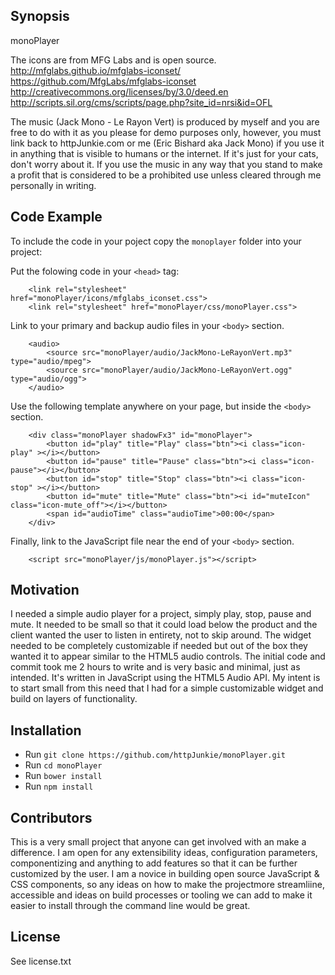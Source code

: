 ## Synopsis

monoPlayer

The icons are from MFG Labs and is open source.  
http://mfglabs.github.io/mfglabs-iconset/  
https://github.com/MfgLabs/mfglabs-iconset  
http://creativecommons.org/licenses/by/3.0/deed.en  
http://scripts.sil.org/cms/scripts/page.php?site_id=nrsi&id=OFL  

The music (Jack Mono - Le Rayon Vert) is produced by myself and you are free to do with it as you please for demo purposes only, however, you must link back to httpJunkie.com or me (Eric Bishard aka Jack Mono) if you use it in anything that is visible to humans or the internet. If it's just for your cats, don't worry about it. If you use the music in any way that you stand to make a profit that is considered to be a prohibited use unless cleared through me personally in writing.

## Code Example

To include the code in your poject copy the `monoplayer` folder into your project:  

Put the folowing code in your `<head>` tag:  

```
	<link rel="stylesheet" href="monoPlayer/icons/mfglabs_iconset.css">
	<link rel="stylesheet" href="monoPlayer/css/monoPlayer.css">
```

Link to your primary and backup audio files in your `<body>` section.  

```
	<audio>
		<source src="monoPlayer/audio/JackMono-LeRayonVert.mp3" type="audio/mpeg">
		<source src="monoPlayer/audio/JackMono-LeRayonVert.ogg" type="audio/ogg">
	</audio>
```

Use the following template anywhere on your page, but inside the `<body>` section.  

```
	<div class="monoPlayer shadowFx3" id="monoPlayer">
		<button id="play" title="Play" class="btn"><i class="icon-play" ></i></button>
		<button id="pause" title="Pause" class="btn"><i class="icon-pause"></i></button>
		<button id="stop" title="Stop" class="btn"><i class="icon-stop" ></i></button>
		<button id="mute" title="Mute" class="btn"><i id="muteIcon" class="icon-mute_off"></i></button>
		<span id="audioTime" class="audioTime">00:00</span>
	</div>
```

Finally, link to the JavaScript file near the end of your `<body>` section.  

```
	<script src="monoPlayer/js/monoPlayer.js"></script>
```

## Motivation

I needed a simple audio player for a project, simply play, stop, pause and mute. It needed to be small so that it could load below the product and the client wanted the user to listen in entirety, not to skip around. The widget needed to be completely customizable if needed but out of the box they wanted it to appear similar to the HTML5 audio controls. The initial code and commit took me 2 hours to write and is very basic and minimal, just as intended. It's written in JavaScript using the HTML5 Audio API. My intent is to start small from this need that I had for a simple customizable widget and build on layers of functionality.

## Installation

* Run ```git clone https://github.com/httpJunkie/monoPlayer.git```
* Run ```cd monoPlayer```
* Run ```bower install```
* Run ```npm install```

## Contributors

This is a very small project that anyone can get involved with an make a difference. I am open for any extensibility ideas, configuration parameters, componentizing and anything to add features so that it can be further customized by the user. I am a novice in building open source JavaScript & CSS components, so any ideas on how to make the projectmore streamliine, accessible and ideas on build processes or tooling we can add to make it easier to install through the command line would be great.

## License

See license.txt

